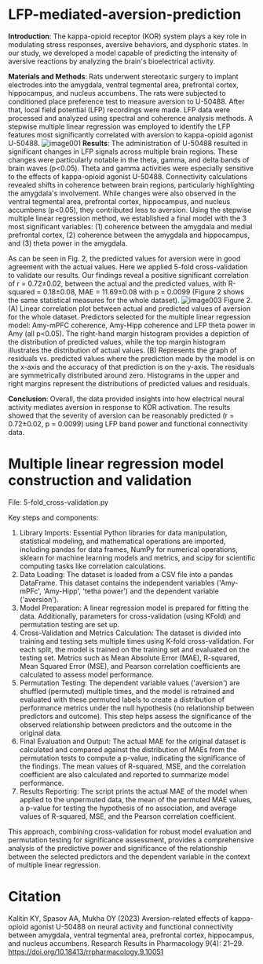 # LFP-mediated-aversion-prediction

**Introduction**: The kappa-opioid receptor (KOR) system plays a key role in modulating stress responses, aversive behaviors, and dysphoric states. In our study, we developed a model capable of predicting the intensity of aversive reactions by analyzing the brain's bioelectrical activity.

**Materials and Methods**: Rats underwent stereotaxic surgery to implant electrodes into the amygdala, ventral tegmental area, prefrontal cortex, hippocampus, and nucleus accumbens. The rats were subjected to conditioned place preference test to measure aversion to U-50488. After that, local field potential (LFP) recordings were made. LFP data were processed and analyzed using spectral and coherence analysis methods. A stepwise multiple linear regression was employed to identify the LFP features most significantly correlated with aversion to kappa-opioid agonist U-50488.
![image001](https://github.com/neuroeeg/LFP-mediated-aversion-prediction/assets/67147000/bb58ff46-d719-414d-9885-e065cd21c5b7)
**Results**: The administration of U-50488 resulted in significant changes in LFP signals across multiple brain regions. These changes were particularly notable in the theta, gamma, and delta bands of brain waves (p<0.05). Theta and gamma activities were especially sensitive to the effects of kappa-opioid agonist U-50488. Connectivity calculations revealed shifts in coherence between brain regions, particularly highlighting the amygdala's involvement. While changes were also observed in the ventral tegmental area, prefrontal cortex, hippocampus, and nucleus accumbens (p<0.05), they contributed less to aversion. Using the stepwise multiple linear regression method, we established a final model with the 3 most significant variables: (1) coherence between the amygdala and medial prefrontal cortex, (2) coherence between the amygdala and hippocampus, and (3) theta power in the amygdala.

As can be seen in Fig. 2, the predicted values for aversion were in good agreement with the actual values. Here we applied 5-fold cross-validation to validate our results. Our findings reveal a positive significant correlation of r = 0.72±0.02, between the actual and the predicted values, with R-squared = 0.18±0.08, MAE = 11.69±0.08 with p = 0.0099 (Figure 2 shows the same statistical measures for the whole dataset).
![image003](https://github.com/neuroeeg/LFP-mediated-aversion-prediction/assets/67147000/289e65fd-99a5-41d3-b362-6daecfb97c6e)
Figure 2. (A) Linear correlation plot between actual and predicted values of aversion for the whole dataset. Predictors selected for the multiple linear regression model: Amy-mPFC coherence, Amy-Hipp coherence and LFP theta power in Amy (all p<0.05). The right-hand margin histogram provides a depiction of the distribution of predicted values, while the top margin histogram illustrates the distribution of actual values. (B) Represents the graph of residuals vs. predicted values where the prediction made by the model is on the x-axis and the accuracy of that prediction is on the y-axis. The residuals are symmetrically distributed around zero. Histograms in the upper and right margins represent the distributions of predicted values and residuals.

**Conclusion**: Overall, the data provided insights into how electrical neural activity mediates aversion in response to KOR activation. The results showed that the severity of aversion can be reasonably predicted (r = 0.72±0.02, p = 0.0099) using LFP band power and functional connectivity data.

# Multiple linear regression model construction and validation

File: 5-fold_cross-validation.py

Key steps and components:

1. Library Imports: Essential Python libraries for data manipulation, statistical modeling, and mathematical operations are imported, including pandas for data frames, NumPy for numerical operations, sklearn for machine learning models and metrics, and scipy for scientific computing tasks like correlation calculations.
2. Data Loading: The dataset is loaded from a CSV file into a pandas DataFrame. This dataset contains the independent variables ('Amy-mPFc', 'Amy-Hipp', 'tetha power') and the dependent variable ('aversion').
3. Model Preparation: A linear regression model is prepared for fitting the data. Additionally, parameters for cross-validation (using KFold) and permutation testing are set up.
4. Cross-Validation and Metrics Calculation: The dataset is divided into training and testing sets multiple times using K-fold cross-validation. For each split, the model is trained on the training set and evaluated on the testing set. Metrics such as Mean Absolute Error (MAE), R-squared, Mean Squared Error (MSE), and Pearson correlation coefficients are calculated to assess model performance.
5. Permutation Testing: The dependent variable values ('aversion') are shuffled (permuted) multiple times, and the model is retrained and evaluated with these permuted labels to create a distribution of performance metrics under the null hypothesis (no relationship between predictors and outcome). This step helps assess the significance of the observed relationship between predictors and the outcome in the original data.
6. Final Evaluation and Output: The actual MAE for the original dataset is calculated and compared against the distribution of MAEs from the permutation tests to compute a p-value, indicating the significance of the findings. The mean values of R-squared, MSE, and the correlation coefficient are also calculated and reported to summarize model performance.
7. Results Reporting: The script prints the actual MAE of the model when applied to the unpermuted data, the mean of the permuted MAE values, a p-value for testing the hypothesis of no association, and average values of R-squared, MSE, and the Pearson correlation coefficient.

This approach, combining cross-validation for robust model evaluation and permutation testing for significance assessment, provides a comprehensive analysis of the predictive power and significance of the relationship between the selected predictors and the dependent variable in the context of multiple linear regression.

# Citation

Kalitin KY, Spasov AA, Mukha OY (2023) Aversion-related effects of kappa-opioid agonist U-50488 on neural activity and functional connectivity between amygdala, ventral tegmental area, prefrontal cortex, hippocampus, and nucleus accumbens. Research Results in Pharmacology 9(4): 21–29. https://doi.org/10.18413/rrpharmacology.9.10051

